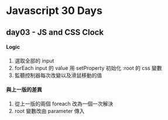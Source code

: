# Javascript 30 Days

## day03 - JS and CSS Clock

#### Logic

1. 選取全部的 input
2. forEach input 的 value 用 setProperty 初始化 :root 的 css 變數
3. 監聽控制器每次改變以及滑鼠移動的值

#### 與上一版的差異

1. 從上一版的兩個 foreach 改為一個一次解決
2. root 變數改由 parameter 傳入
